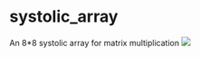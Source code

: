 # systolic_array
An 8*8 systolic array for matrix multiplication
![](https://github.com/KAISHOWERING/systolic_array/edit/main/pic/systolic_arc.png)
